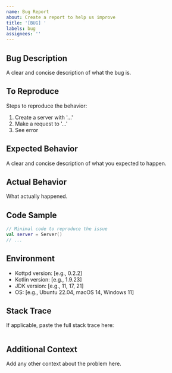 ```yaml
---
name: Bug Report
about: Create a report to help us improve
title: '[BUG] '
labels: bug
assignees: ''
---
```


## Bug Description
A clear and concise description of what the bug is.

## To Reproduce
Steps to reproduce the behavior:
1. Create a server with '...'
2. Make a request to '...'
3. See error

## Expected Behavior
A clear and concise description of what you expected to happen.

## Actual Behavior
What actually happened.

## Code Sample
```kotlin
// Minimal code to reproduce the issue
val server = Server()
// ...
```

## Environment
- Kottpd version: [e.g., 0.2.2]
- Kotlin version: [e.g., 1.9.23]
- JDK version: [e.g., 11, 17, 21]
- OS: [e.g., Ubuntu 22.04, macOS 14, Windows 11]

## Stack Trace
If applicable, paste the full stack trace here:
```
```

## Additional Context
Add any other context about the problem here.
